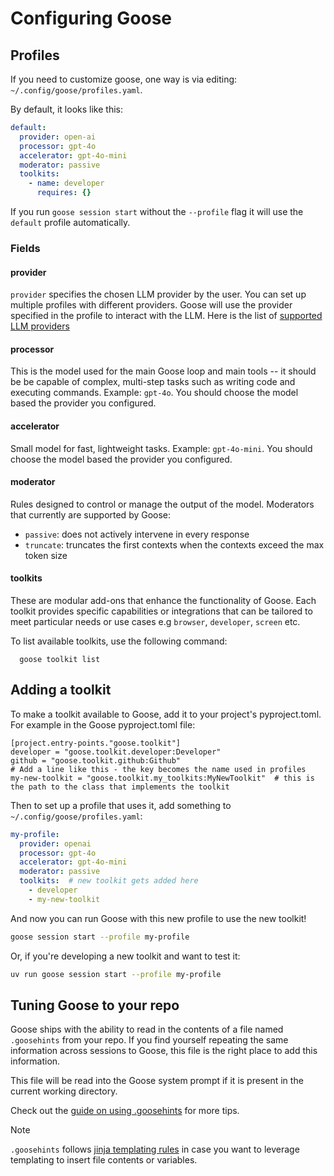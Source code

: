 # Configuring Goose

## Profiles

If you need to customize goose, one way is via editing: `~/.config/goose/profiles.yaml`.

By default, it looks like this:

```yaml
default:
  provider: open-ai
  processor: gpt-4o
  accelerator: gpt-4o-mini
  moderator: passive
  toolkits:
    - name: developer
      requires: {}
```

If you run `goose session start` without the `--profile` flag it will use the `default` profile automatically.

### Fields

#### provider

`provider` specifies the chosen LLM provider by the user. You can set up multiple profiles with different providers. Goose will use the provider specified in the profile to interact with the LLM. Here is the list of [supported LLM providers][providers]


#### processor

This is the model used for the main Goose loop and main tools -- it should be be capable of complex, multi-step tasks such as writing code and executing commands. Example: `gpt-4o`. You should choose the model based the provider you configured.

#### accelerator

Small model for fast, lightweight tasks. Example: `gpt-4o-mini`. You should choose the model based the provider you configured.

#### moderator

Rules designed to control or manage the output of the model. Moderators that currently are supported by Goose:

- `passive`: does not actively intervene in every response
- `truncate`: truncates the first contexts when the contexts exceed the max token size


#### toolkits
These are modular add-ons that enhance the functionality of Goose. Each toolkit provides specific capabilities or integrations that can be tailored to meet particular needs or use cases e.g `browser`, `developer`, `screen` etc. 

To list available toolkits, use the following command:

```
  goose toolkit list
```


## Adding a toolkit
To make a toolkit available to Goose, add it to your project's pyproject.toml. For example in the Goose pyproject.toml file:
```
[project.entry-points."goose.toolkit"]
developer = "goose.toolkit.developer:Developer"
github = "goose.toolkit.github:Github"
# Add a line like this - the key becomes the name used in profiles
my-new-toolkit = "goose.toolkit.my_toolkits:MyNewToolkit"  # this is the path to the class that implements the toolkit
```

Then to set up a profile that uses it, add something to `~/.config/goose/profiles.yaml`:
```yaml
my-profile:
  provider: openai
  processor: gpt-4o
  accelerator: gpt-4o-mini
  moderator: passive
  toolkits:  # new toolkit gets added here
    - developer
    - my-new-toolkit
```

And now you can run Goose with this new profile to use the new toolkit!

```sh
goose session start --profile my-profile
```

Or, if you're developing a new toolkit and want to test it:
```sh
uv run goose session start --profile my-profile
```


## Tuning Goose to your repo

Goose ships with the ability to read in the contents of a file named `.goosehints` from your repo. If you find yourself repeating the same information across sessions to Goose, this file is the right place to add this information.

This file will be read into the Goose system prompt if it is present in the current working directory.

Check out the [guide on using .goosehints][using-goosehints] for more tips.

> [!NOTE]
> `.goosehints` follows [jinja templating rules][jinja-guide] in case you want to leverage templating to insert file contents or variables.


[providers]: https://block.github.io/goose/plugins/providers.html
[jinja-guide]: https://jinja.palletsprojects.com/en/3.1.x/
[using-goosehints]: https://block.github.com/goose/guidance/using-goosehints.html
